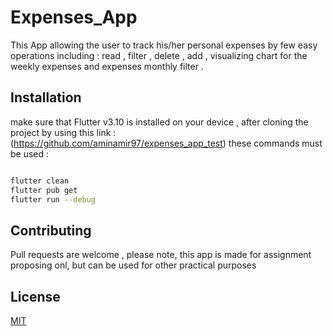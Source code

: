 # Expenses_App

This App allowing the user to track his/her personal expenses by few easy operations including : read , filter , delete , add , visualizing chart for the weekly expenses and expenses monthly filter .

## Installation

make sure that Flutter v3.10 is installed on your device , after cloning the project by using this link : (https://github.com/aminamir97/expenses_app_test) these commands must be used :

```bash

flutter clean
flutter pub get
flutter run --debug


```

## Contributing

Pull requests are welcome , please note, this app is made for assignment proposing onl, but can be used for other practical purposes

## License

[MIT](https://choosealicense.com/licenses/mit/)
